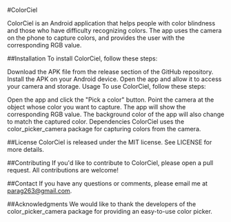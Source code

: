 #ColorCiel

ColorCiel is an Android application that helps people with color blindness and those who have difficulty recognizing colors. The app uses the camera on the phone to capture colors, and provides the user with the corresponding RGB value.

##Installation
To install ColorCiel, follow these steps:

Download the APK file from the release section of the GitHub repository.
Install the APK on your Android device.
Open the app and allow it to access your camera and storage.
Usage
To use ColorCiel, follow these steps:

Open the app and click the "Pick a color" button.
Point the camera at the object whose color you want to capture.
The app will show the corresponding RGB value.
The background color of the app will also change to match the captured color.
Dependencies
ColorCiel uses the color_picker_camera package for capturing colors from the camera.

##License
ColorCiel is released under the MIT license. See LICENSE for more details.

##Contributing
If you'd like to contribute to ColorCiel, please open a pull request. All contributions are welcome!

##Contact
If you have any questions or comments, please email me at parag263@gmail.com.

##Acknowledgments
We would like to thank the developers of the color_picker_camera package for providing an easy-to-use color picker.
